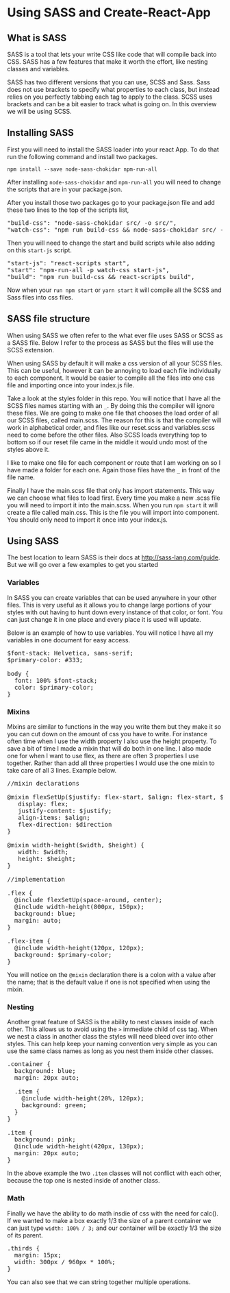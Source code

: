 # Using SASS and Create-React-App

## What is SASS

SASS is a tool that lets your write CSS like code that will compile back into CSS. SASS has a few features that make it worth the effort, like nesting classes and variables.

SASS has two different versions that you can use, SCSS and Sass. Sass does not use brackets to specify what properties to each class, but instead relies on you perfectly tabbing each tag to apply to the class. SCSS uses brackets and can be a bit easier to track what is going on. In this overview we will be using SCSS.

## Installing SASS

First you will need to install the SASS loader into your react App. To do that run the following command and install two packages.

`npm install --save node-sass-chokidar npm-run-all`

After installing `node-sass-chokidar` and `npm-run-all` you will need to change the scripts that are in your package.json.

After you install those two packages go to your package.json file and add these two lines to the top of the scripts list,

<pre>
"build-css": "node-sass-chokidar src/ -o src/",
"watch-css": "npm run build-css && node-sass-chokidar src/ -o src/ --watch --recursive",
</pre>

Then you will need to change the start and build scripts while also adding on this `start-js` script.

<pre>
"start-js": "react-scripts start",
"start": "npm-run-all -p watch-css start-js",
"build": "npm run build-css && react-scripts build",
</pre>

Now when your `run npm start` or `yarn start` it will compile all the SCSS and Sass files into css files.

## SASS file structure

When using SASS we often refer to the what ever file uses SASS or SCSS as a SASS file. Below I refer to the process as SASS but the files will use the SCSS extension.

When using SASS by default it will make a css version of all your SCSS files. This can be useful, however it can be annoying to load each file individually to each component. It would be easier to compile all the files into one css file and importing once into your index.js file.

Take a look at the styles folder in this repo. You will notice that I have all the SCSS files names starting with an `_`. By doing this the compiler will ignore these files. We are going to make one file that chooses the load order of all our SCSS files, called main.scss. The reason for this is that the compiler will work in alphabetical order, and files like our reset.scss and variables.scss need to come before the other files. Also SCSS loads everything top to bottom so if our reset file came in the middle it would undo most of the styles above it.

I like to make one file for each component or route that I am working on so I have made a folder for each one. Again those files have the `_` in front of the file name.

Finally I have the main.scss file that only has import statements. This way we can choose what files to load first. Every time you make a new .scss file you will need to import it into the main.scss. When you run `npm start` it will create a file called main.css. This is the file you will import into component. You should only need to import it once into your index.js.

## Using SASS

The best location to learn SASS is their docs at http://sass-lang.com/guide. But we will go over a few examples to get you started

### Variables

In SASS you can create variables that can be used anywhere in your other files. This is very useful as it allows you to change large portions of your styles with out having to hunt down every instance of that color, or font. You can just change it in one place and every place it is used will update.

Below is an example of how to use variables. You will notice I have all my variables in one document for easy access.

<pre>
$font-stack: Helvetica, sans-serif;
$primary-color: #333;

body {
  font: 100% $font-stack;
  color: $primary-color;
}
</pre>

### Mixins

Mixins are similar to functions in the way you write them but they make it so you can cut down on the amount of css you have to write. For instance often time when I use the width property I also use the height property. To save a bit of time I made a mixin that will do both in one line. I also made one for when I want to use flex, as there are often 3 properties I use together. Rather than add all three properties I would use the one mixin to take care of all 3 lines. Example below.

<pre>
//mixin declarations

@mixin flexSetUp($justify: flex-start, $align: flex-start, $direction: row) {
   display: flex;
   justify-content: $justify;
   align-items: $align;
   flex-direction: $direction
}

@mixin width-height($width, $height) {
   width: $width;
   height: $height;
}

//implementation

.flex {
  @include flexSetUp(space-around, center);
  @include width-height(800px, 150px);
  background: blue;
  margin: auto;
}

.flex-item {
  @include width-height(120px, 120px);
  background: $primary-color;
}
</pre>

You will notice on the `@mixin` declaration there is a colon with a value after the name; that is the default value if one is not specified when using the mixin.

### Nesting

Another great feature of SASS is the ability to nest classes inside of each other. This allows us to avoid using the `>` immediate child of css tag. When we nest a class in another class the styles will need bleed over into other styles. This can help keep your naming convention very simple as you can use the same class names as long as you nest them inside other classes.

<pre>
.container {
  background: blue;
  margin: 20px auto;

  .item {
    @include width-height(20%, 120px);
    background: green;
  }
}

.item {
  background: pink;
  @include width-height(420px, 130px);
  margin: 20px auto;
}
</pre>

In the above example the two `.item` classes will not conflict with each other, because the top one is nested inside of another class.

### Math

Finally we have the ability to do math insdie of css with the need for calc(). If we wanted to make a box exactly 1/3 the size of a parent container we can just type `width: 100% / 3;` and our container will be exactly 1/3 the size of its parent.

<pre>
.thirds {
  margin: 15px;
  width: 300px / 960px * 100%;
}
</pre>

You can also see that we can string together multiple operations.
